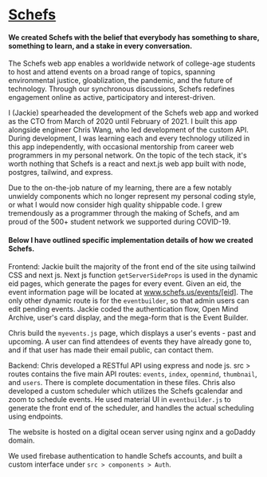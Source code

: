 # [Schefs](https://schefs.us/)
#### We created Schefs with the belief that everybody has something to share, something to learn, and a stake in every conversation. 

The Schefs web app enables a worldwide network of college-age students to host and attend events on a broad range of topics, spanning environmental justice, gloablization, the pandemic, and the future of technology. Through our synchronous discussions, Schefs redefines engagement online as active, participatory and interest-driven.

I (Jackie) spearheaded the development of the Schefs web app and worked as the CTO from March of 2020 until February of 2021. I built this app alongside engineer Chris Wang, who led development of the custom API. During development, I was learning each and every technology utilized in this app independently, with occasional mentorship from career web programmers in my personal network. On the topic of the tech stack, it's worth nothing that Schefs is a react and next.js web app built with node, postgres, tailwind, and express. 

Due to the on-the-job nature of my learning, there are a few notably unwieldy components which no longer represent my personal coding style, or what I would now consider high quality shippable code. I grew tremendously as a programmer through the making of Schefs, and am proud of the 500+ student network we supported during COVID-19. 

#### Below I have outlined specific implementation details of how we created Schefs. 

Frontend: 
Jackie built the majority of the front end of the site using tailwind CSS and next js. Next js function `getServerSideProps` is used in the dynamic eid pages, which generate the pages for every event. Given an eid, the event information page will be located at www.schefs.us/events/[eid]. The only other dynamic route is for the `eventbuilder`, so that admin users can edit pending events. Jackie coded the authentication flow, Open Mind Archive, user's card display, and the mega-form that is the Event Builder. 

Chris build the `myevents.js` page, which displays a user's events - past and upcoming. A user can find attendees of events they have already gone to, and if that user has made their email public, can contact them. 

Backend:
Chris developed a RESTful API using express and node js. src > routes contains the five main API routes: `events`, `index`, `openmind`, `thumbnail`, and `users`. There is complete documentation in these files. 
Chris also developed a custom scheduler which utilizes the Schefs gcalendar and zoom to schedule events. He used material UI in `eventbuilder.js` to generate the front end of the scheduler, and handles the actual scheduling using endpoints.

The website is hosted on a digital ocean server using nginx and a goDaddy domain. 

We used firebase authentication to handle Schefs accounts, and built a custom interface under `src > components > Auth`. 
